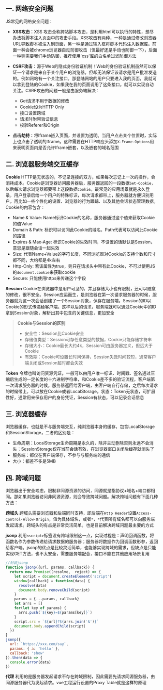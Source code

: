 <!-- ---
title: 计算机网络系列之浏览器缓存及安全
date: 2022-10-18
tags: 计算机网络
set: Network
--- -->

## 一. 网络安全问题

JS常见的网络安全问题：

* **XSS攻击**：XSS 攻击全称跨站脚本攻击，是利用html可以执行<script>alert(1)</script>的特性，想尽办法将脚本注入页面中的攻击手段。XSS攻击有两种，一种是通过修改浏览器URL导致脚本被注入到页面，另一种是通过输入框将脚本代码注入数据库。前面一种会被chrome浏览器自动防御攻击（但最好还是手动也防御一下），后面一种则需要我们手动防御，推荐使用'xss'库的白名单过滤防御方法

* **CSRF攻击**：源于Web的隐式身份验证机制！Web的身份验证机制虽然可以保证一个请求是来自于某个用户的浏览器，但却无法保证该请求是用户批准发送的。例如网站有一个关注接口，那登陆网站的用户只要进入我的页面，我就可以拿到登陆的Cookie，如果我在我的页面调用了这条接口，就可以实现自动关注。CSRF攻击的问题一般是由服务端解决：
  * Get请求不用于数据的修改
  * Cookie设为HTTP Only
  * 接口设置跨域
  * 请求时附带验证信息
  * 校验Referer和Origin

* **点击劫持**：将Iframe嵌入页面，并设置为透明。当用户点击某个位置时，实际上也点击了透明的Iframe。这种需要在HTTP响应头添加`X-Frame-Options`用来表明页面内是否允许Iframe嵌套，以及嵌套的域名范围

## 二. 浏览器服务端交互缓存

**Cookie**
HTTP是无状态的，不记录连接的双方，如果每次忘记上一次的操作，会消耗成本。Cookie是浏览器访问服务器后，服务器返回的一段数据`Set-Cookie`，以后每次请求浏览器都要带上这段数据`Cookie`。最常见的应用场景就是永久登录，用户登录后给一个用户的特殊标识，每次请求都带上，服务器就方便识别用户。再比如一些个性化的设置、浏览器的行为跟踪、以及其他会话状态管理数据。Cookie的内容包含：
* Name & Value: Name标识Cookie的名称，服务器通过这个值来获取Cookie的值Value
* Domain & Path: 标识可以访问此Cookie的域名，Path代表可以访问此Cookie的路径
* Expires & Max-Age: 标识Cookie的失效时间，不设置的话默认是Session，意思是跟随会话一起失效
* Size: 代表Name+Value的字符长度，不同浏览器对Cookie的支持个数和尺寸都不同，大约都是4k左右
* Http-Only: 若该属性为true，则只在请求头中带有此Cookie，不可以使用JS的`document.cookie`来获取cookie
* Secure: 只能使用https来传递这个字段

**Session**
Cookie在浏览器中是用户可见的，并且存储大小也有限制，还可以随意的修改，很不安全。Session应运而生，是浏览器在第一次请求服务器的时候，服务器就为这一次会话创建了一个Session对象，保存在服务端，Session的ID以Cookie的形式传递给客户端。这样以后的请求，服务端就可以通过Cookie中的ID拿到Session对象，解析出其中包含的关键信息，更加安全

> **Cookie与Session的区别**
> * 安全性：Session比Cookie安全
> * 存储值类型：Session可存任意类型的数据，Cookie只能存储字符串
> * 存储大小：Cookie最长大约4k，Session可由服务器定义，但远大于Cookie
> * 有效期：Cookie可设置长时间保持，Session失效时间较短，通常客户端关闭或Session超时都会失效

**Token**
令牌也叫访问资源凭证，一般可以由用户唯一标识、时间戳、签名通过压缩后生成的一定长度的十六进制字符串，和Cookie差不多的验证流程，客户端第一次请求服务器的时候，服务器返回给客户端，由客户端自行存储，之后每次请求的时候带上，可以放在Cookie或者LocalStorage。状态：Token无状态，可扩展性好，通常用来保存用户的身份凭证，Session有状态，可以记录会话信息

## 三. 浏览器缓存

浏览器缓存，也就是不与服务端交互，纯浏览器本身的缓存，包含LocalStorage和SessionStorage，二者的区别是：
* 生命周期：LocalStorage生命周期是永久的，除非主动删除否则永远不会消失；SessionStorage仅在当前会话有效，在浏览器窗口关闭后缓存就消失了
* 服务端：都仅在客户端保存，不参与与服务端的通信
* 大小：都差不多是5MB

## 四. 跨域问题

浏览器出于安全考虑，限制非同源资源的访问，同源就是指协议+域名+端口都相同。那如果浏览器访问非同源资源，则会导致跨域问题。解决跨域问题有下面几种方法：

**跨域头**
跨域头需要浏览器和后端同时支持，即后端在`Http Header`设置`Access-Control-Allow-Origin`，值为具体域名，或者`*`，`*`代表所有域名都可以向服务端发起请求。跨域头的有点是非常灵活简单，也是目前解决跨域问题最主要的方式

**jsonp**
利用`<script>`标签没有跨域限制这一点，实现过程是：声明回调函数，将函数名作为参数传递给请求数据的服务器；服务器将数据作为回调函数形参，返回给客户端。jsonp的优点是比较灵活简单，也能够实现跨域的需求，但缺点是只能实现GET方法，也不太安全，需要服务端配合，接口不能在其他应用场景复用

```javascript
//封装jsonp
function jsonp({url, params, callback}) {
  return new Promise((resolve,  reject) => {
    let script = document.createElement('script')
    window[callback] = function(data) {
      resolve(data)
      document.body.removeChild(script)
    }
    params = {...params, callback}
    let arrs = []
    for(let key of params) {
      arrs.push(`${key}=${params[key]}`)
    }
    script.src = `${url}?${arrs.join('&')}`
    document.body.appendChild(script)
  })
}
jsonp({
  url: `https://xxx.com/say`,
  params: { a: 'hello' },
  callback: 'show'
}).then(data => {
  console.error(data)
})
```

**代理**
利用的是服务器发起请求不存在跨域限制，因此需要先请求同源服务器，由同源服务器代为发起请求。vue工程运行设置的Proxy Table就是这样的原理